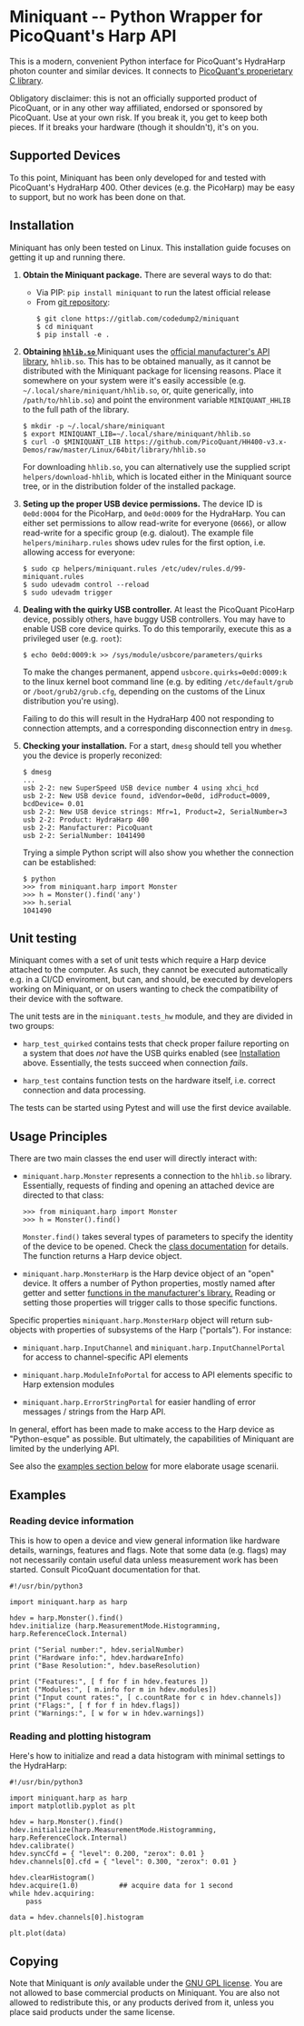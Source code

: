 Miniquant -- Python Wrapper for PicoQuant's Harp API
====================================================

This is a modern, convenient Python interface for PicoQuant's HydraHarp
photon counter and similar devices. It connects to [PicoQuant's properietary
C library](https://github.com/PicoQuant/HH400-v3.x-Demos/tree/master/Linux/64bit/library).

Obligatory disclaimer: this is not an officially supported product of PicoQuant,
or in any other way affiliated, endorsed or sponsored by PicoQuant. Use at your
own risk. If you break it, you get to keep both pieces. If it breaks your hardware
(though it shouldn't), it's on you.

Supported Devices
-----------------

To this point, Miniquant has been only developed for and tested with PicoQuant's
HydraHarp 400. Other devices (e.g. the PicoHarp) may be easy to support, but
no work has been done on that.

Installation
------------

Miniquant has only been tested on Linux. This installation guide focuses
on getting it up and running there.

1. **Obtain the Miniquant package.** There are several ways to do that:
   - Via PIP: `pip install miniquant` to run the latest official release
   - From [git repository](https://gitlab.com/codedump2/miniquant):
     ```
	 $ git clone https://gitlab.com/codedump2/miniquant
	 $ cd miniquant
	 $ pip install -e .
	 ```

2. **Obtaining
   [`hhlib.so` ](https://github.com/PicoQuant/HH400-v3.x-Demos/raw/master/Linux/64bit/library/hhlib.so)**
   Miniquant uses the [official manufacturer's API library](https://github.com/PicoQuant/HH400-v3.x-Demos),
   `hhlib.so`. This has to be obtained manually, as it cannot be distributed
   with the Miniquant
   package for licensing reasons.
   Place it somewhere on your system were it's easily accessible
   (e.g. `~/.local/share/miniquant/hhlib.so`, or, quite generically, into `/path/to/hhlib.so`)
   and point the environment variable `MINIQUANT_HHLIB` to the full path of the library.
   ```
   $ mkdir -p ~/.local/share/miniquant
   $ export MINIQUANT_LIB=~/.local/share/miniquant/hhlib.so
   $ curl -O $MINIQUANT_LIB https://github.com/PicoQuant/HH400-v3.x-Demos/raw/master/Linux/64bit/library/hhlib.so
   ```
   For downloading `hhlib.so`, you can alternatively use the supplied script
   `helpers/download-hhlib`, which is located either in the Miniquant source tree,
   or in the distribution folder of the installed package.

3. **Seting up the proper USB device permissions.** The device ID is `0e0d:0004`
   for the PicoHarp,
   and `0e0d:0009` for the HydraHarp. You can either set permissions to allow
   read-write for everyone (`0666`), or allow read-write for a specific group
   (e.g. dialout). The example file `helpers/miniharp.rules` shows udev rules for
   the first option, i.e. allowing access for everyone:
   ```
   $ sudo cp helpers/miniquant.rules /etc/udev/rules.d/99-miniquant.rules
   $ sudo udevadm control --reload
   $ sudo udevadm trigger
   ```
   
4. **Dealing with the quirky USB controller.**
   At least the PicoQuant PicoHarp device, possibly others, have buggy USB
   controllers. You may have to enable USB core device quirks. To do this
   temporarily, execute this as a privileged user (e.g. `root`):
   ```
   $ echo 0e0d:0009:k >> /sys/module/usbcore/parameters/quirks
   ```
   To make the changes permanent, append `usbcore.quirks=0e0d:0009:k` to the
   linux kernel boot command line (e.g. by editing `/etc/default/grub` or
   `/boot/grub2/grub.cfg`, depending on the customs of the Linux distribution
   you're using).
   
   Failing to do this will result in the HydraHarp 400 not responding
   to connection attempts, and a corresponding disconnection entry
   in `dmesg`.

5. **Checking your installation.** For a start,
   `dmesg` should tell you whether you the device is properly reconized:
   ```
   $ dmesg
   ...
   usb 2-2: new SuperSpeed USB device number 4 using xhci_hcd
   usb 2-2: New USB device found, idVendor=0e0d, idProduct=0009, bcdDevice= 0.01
   usb 2-2: New USB device strings: Mfr=1, Product=2, SerialNumber=3
   usb 2-2: Product: HydraHarp 400
   usb 2-2: Manufacturer: PicoQuant
   usb 2-2: SerialNumber: 1041490
   ```
   Trying a simple Python script will also show you whether the connection
   can be established:
   ```
   $ python
   >>> from miniquant.harp import Monster
   >>> h = Monster().find('any')
   >>> h.serial
   1041490
   ```
   
Unit testing
------------

Miniquant comes with a set of unit tests which require a Harp device
attached to the computer. As such, they cannot be executed automatically
e.g. in a CI/CD enviroment, but can, and should, be executed by developers
working on Miniquant, or on users wanting to check the compatibility
of their device with the software.

The unit tests are in the `miniquant.tests_hw` module, and they are divided
in two groups:
 
  - `harp_test_quirked` contains tests that check proper failure
    reporting on a system that does *not* have the USB quirks enabled
	(see [Installation](#installation) above. Essentially, the tests succeed
	when connection *fails*.
	
  - `harp_test` contains function tests on the hardware itself, i.e.
    correct connection and data processing.
	
The tests can be started using Pytest and will use the first device
available.


Usage Principles
----------------

There are two main classes the end user will directly interact with:

  - `miniquant.harp.Monster` represents a connection to the `hhlib.so`
    library. Essentially, requests of finding and opening an attached
	device are directed to that class:
	```
	>>> from miniquant.harp import Monster
	>>> h = Monster().find()
	```
	`Monster.find()` takes several types of parameters to specify
	the identity of the device to be opened. Check the
	[class documentation](src/miniquant/harp.py) for details.
	The function returns a Harp device object.

  - `miniquant.harp.MonsterHarp` is the Harp device object of
    an "open" device. It offers a number of Python properties,
	mostly named after getter and setter
	[functions in the manufacturer's library.](https://github.com/PicoQuant/HH400-v3.x-Demos/raw/master/Linux/manual_HHLibLinuxv3.0.0.2.pdf)
	Reading or setting those properties will trigger calls to
	those specific functions.
	
Specific properties `miniquant.harp.MonsterHarp` object will return
sub-objects with properties of subsystems of the Harp ("portals").
For instance:

  - `miniquant.harp.InputChannel` and `miniquant.harp.InputChannelPortal`
    for access to channel-specific API elements
	
  - `miniquant.harp.ModuleInfoPortal` for access to API elements specific
    to Harp extension modules
	
  - `miniquant.harp.ErrorStringPortal` for easier handling of error
    messages / strings from the Harp API.
	
In general, effort has been made to make access to the Harp device as
"Python-esque" as possible. But ultimately, the capabilities of Miniquant
are limited by the underlying API.

See also the [examples section below](#examples) for more elaborate
usage scenarii.

Examples
--------

### Reading device information

This is how to open a device and view general information
like hardware details, warnings, features and flags. Note
that some data (e.g. flags) may not necessarily contain useful
data unless measurement work has been started. Consult PicoQuant
documentation for that.

```
#!/usr/bin/python3

import miniquant.harp as harp

hdev = harp.Monster().find()
hdev.initialize (harp.MeasurementMode.Histogramming, harp.ReferenceClock.Internal)

print ("Serial number:", hdev.serialNumber)
print ("Hardware info:", hdev.hardwareInfo)
print ("Base Resolution:", hdev.baseResolution)

print ("Features:", [ f for f in hdev.features ])
print ("Modules:", [ m.info for m in hdev.modules])
print ("Input count rates:", [ c.countRate for c in hdev.channels])
print ("Flags:", [ f for f in hdev.flags])
print ("Warnings:", [ w for w in hdev.warnings])
```

### Reading and plotting histogram

Here's how to initialize and read a data histogram with
minimal settings to the HydraHarp:

```
#!/usr/bin/python3

import miniquant.harp as harp
import matplotlib.pyplot as plt

hdev = harp.Monster().find()
hdev.initialize(harp.MeasurementMode.Histogramming,  harp.ReferenceClock.Internal)
hdev.calibrate()
hdev.syncCfd = { "level": 0.200, "zerox": 0.01 }
hdev.channels[0].cfd = { "level": 0.300, "zerox": 0.01 }

hdev.clearHistogram()
hdev.acquire(1.0)          ## acquire data for 1 second
while hdev.acquiring:
	pass

data = hdev.channels[0].histogram

plt.plot(data)

```

Copying
-------

Note that Miniquant is *only* available under the
[GNU GPL license](./LICENSE). You are not allowed
to base commercial products on Miniquant. You are also not allowed
to redistribute this, or any products derived from it, unless you
place said products under the same license.
